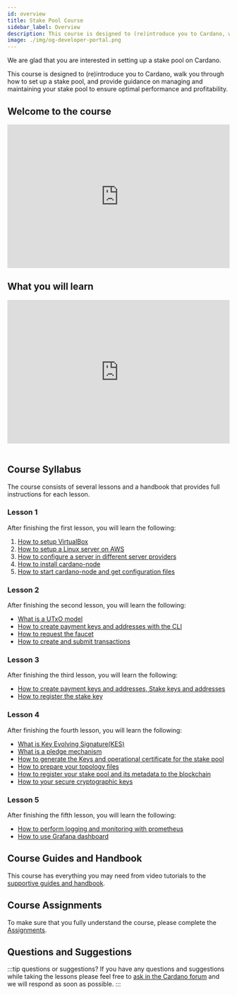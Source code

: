 ```yaml
---
id: overview
title: Stake Pool Course
sidebar_label: Overview
description: This course is designed to (re)introduce you to Cardano, walk you through how to set up a stake pool, and provide guidance on managing and maintaining your stake pool to ensure optimal performance and profitability.
image: ./img/og-developer-portal.png
---
```


We are glad that you are interested in setting up a stake pool on Cardano.

This course is designed to \(re\)introduce you to Cardano, walk you through how to set up a stake pool, and provide guidance on managing and maintaining your stake pool to ensure optimal performance and profitability.

## Welcome to the course

<iframe width="100%" height="325" src="https://www.youtube.com/embed/RRTjCGYBLRk" frameborder="0" allow="accelerometer; autoplay; clipboard-write; encrypted-media; gyroscope; picture-in-picture; fullscreen;"></iframe>

## What you will learn

<iframe width="100%" height="325" src="https://www.youtube.com/embed/Jb08HTkk7yo" frameborder="0" allow="accelerometer; autoplay; clipboard-write; encrypted-media; gyroscope; picture-in-picture; fullscreen;"></iframe>
<br/><br/>

## Course Syllabus

The course consists of several lessons and a handbook that provides full instructions for each lesson.

### Lesson 1

After finishing the first lesson, you will learn the following:

1. [How to setup VirtualBox](../stake-pool-course/lesson-1#install-virtualbox)
2. [How to setup a Linux server on AWS](../stake-pool-course/lesson-1#setup-a-linux-server-on-aws)
3. [How to configure a server in different server providers](../stake-pool-course/lesson-1#alternative-to-aws)
4. [How to install cardano-node](../stake-pool-course/lesson-1#install-cardano-node)
5. [How to start cardano-node and get configuration files](../stake-pool-course/lesson-1#run-cardano-node)

### Lesson 2

After finishing the second lesson, you will learn the following:

* [What is a UTxO model](../stake-pool-course/lesson-2/utxo)
* [How to create payment keys and addresses with the CLI](../stake-pool-course/lesson-2/payment-keys-and-address)
* [How to request the faucet](../stake-pool-course/lesson-2/faucet)
* [How to create and submit transactions](../stake-pool-course/lesson-2/transaction)

### Lesson 3

After finishing the third lesson, you will learn the following:

* [How to create payment keys and addresses, Stake keys and addresses](../stake-pool-course/lesson-3/create-stake-keys-and-address)
* [How to register the stake key](../stake-pool-course/lesson-3/register-stake-key)

### Lesson 4

After finishing the fourth lesson, you will learn the following:

* [What is Key Evolving Signature(KES)](../stake-pool-course/lesson-4/kes)
* [What is a pledge mechanism](../stake-pool-course/lesson-4/understanding-pledge)
* [How to generate the Keys and operational certificate for the stake pool](../stake-pool-course/lesson-4/stakepools-keys)
* [How to prepare your topology files](../stake-pool-course/lesson-4/topology-files)
* [How to register your stake pool and its metadata to the blockchain](../stake-pool-course/lesson-4/register-stake-pool)
* [How to your secure cryptographic keys](../stake-pool-course/lesson-4/secure-crypto-keys)

### Lesson 5

After finishing the fifth lesson, you will learn the following:

* [How to perform logging and monitoring with prometheus](../stake-pool-course/lesson-5/logging-prometheus)
* [How to use Grafana dashboard](../stake-pool-course/lesson-5/grafana)

## Course Guides and Handbook

This course has everything you may need from video tutorials to the [supportive guides and handbook](../stake-pool-course/handbook/install-cardano-node-written).

## Course Assignments

To make sure that you fully understand the course, please complete the [Assignments](../stake-pool-course/assignments/assignment-1).


## Questions and Suggestions

:::tip questions or suggestions?
If you have any questions and suggestions while taking the lessons please feel free to [ask in the Cardano forum](https://forum.cardano.org/c/staking-delegation/setup-a-stake-pool/158) and we will respond as soon as possible.
:::

